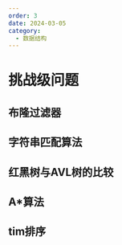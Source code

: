 ```yaml
---
order: 3
date: 2024-03-05
category: 
  - 数据结构
---
```


# 挑战级问题

## 布隆过滤器

## 字符串匹配算法

## 红黑树与AVL树的比较

## A*算法

## tim排序
